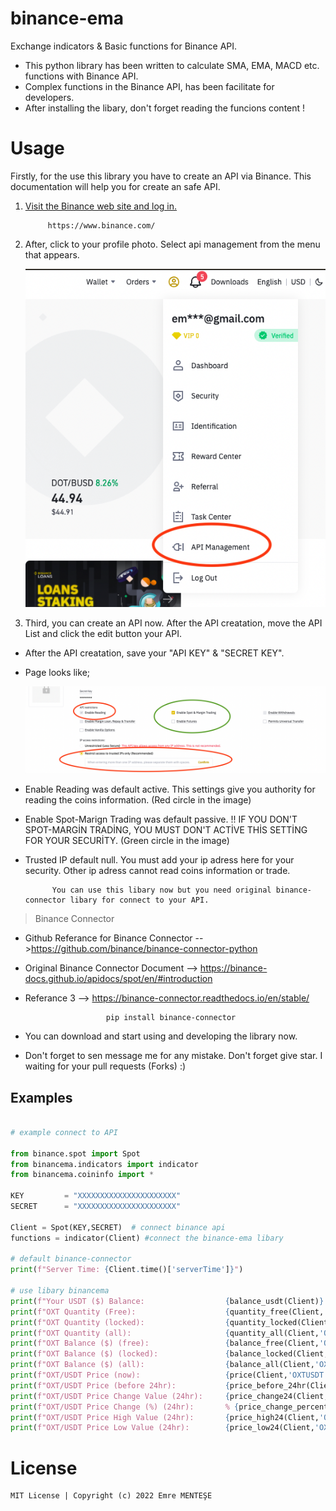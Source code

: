 # binance-ema
Exchange indicators &amp; Basic functions for Binance API.

- This python library has been written to calculate SMA, EMA, MACD etc. functions with Binance API.
- Complex functions in the Binance API, has been facilitate for developers.
- After installing the libary, don't forget reading the funcions content !

# Usage
Firstly, for the use this library you have to create an API via Binance. This documentation will help you for create an safe API.

1) [Visit the Binance web site and log in.](https://www.binance.com/)
            
            https://www.binance.com/
2) After, click to your profile photo. Select api management from the menu that appears.

   ![](https://github.com/emrementese/binance-ema/blob/main/examples/images/menu.png)


3) Third, you can create an API now. After the API creatation,  move the API List and click the edit button your API. 

- After the API creatation, save your "API KEY" & "SECRET KEY".
- Page looks like;

   ![](https://github.com/emrementese/binance-ema/blob/main/examples/images/binance-api-settings.png)
   
* Enable Reading was default active. This settings give you authority for reading the coins information. (Red circle in the image)
* Enable Spot-Marign Trading was default passive. !! IF YOU DON'T SPOT-MARGİN TRADİNG, YOU MUST DON'T ACTİVE THİS SETTİNG FOR YOUR SECURİTY. (Green circle in the image)
* Trusted IP default null. You must add your ip adress here for your security. Other ip adress cannot read coins information or trade.

            You can use this libary now but you need original binance-connector libary for connect to your API.
            
> Binance Connector
- Github Referance for Binance Connector  -->https://github.com/binance/binance-connector-python
- Original Binance Connector Document     --> https://binance-docs.github.io/apidocs/spot/en/#introduction
- Referance 3 --> https://binance-connector.readthedocs.io/en/stable/

                        pip install binance-connector
                        
- You can download and start using and developing the library now.
- Don't forget to sen message me for any mistake. Don't forget give star. I waiting for your pull requests (Forks) :)

## Examples
```py

# example connect to API

from binance.spot import Spot
from binancema.indicators import indicator
from binancema.coininfo import *

KEY         = "XXXXXXXXXXXXXXXXXXXXXX"
SECRET      = "XXXXXXXXXXXXXXXXXXXXXX"

Client = Spot(KEY,SECRET)  # connect binance api
functions = indicator(Client) #connect the binance-ema libary

# default binance-connector
print(f"Server Time: {Client.time()['serverTime']}")

# use libary binancema
print(f"Your USDT ($) Balance:                  {balance_usdt(Client)} $")
print(f"OXT Quantity (Free):                    {quantity_free(Client,'OXT')} OXT")
print(f"OXT Quantity (locked):                  {quantity_locked(Client,'OXT')} OXT")
print(f"OXT Quantity (all):                     {quantity_all(Client,'OXT')} OXT")
print(f"OXT Balance ($) (free):                 {balance_free(Client,'OXT')} $")
print(f"OXT Balance ($) (locked):               {balance_locked(Client,'OXT')} $")
print(f"OXT Balance ($) (all):                  {balance_all(Client,'OXT')} $")
print(f"OXT/USDT Price (now):                   {price(Client,'OXTUSDT')}")
print(f"OXT/USDT Price (before 24hr):           {price_before_24hr(Client,'OXTUSDT')}")
print(f"OXT/USDT Price Change Value (24hr):     {price_change24(Client,'OXTUSDT')}")
print(f"OXT/USDT Price Change (%) (24hr):       % {price_change_percent24(Client,'OXTUSDT')}") 
print(f"OXT/USDT Price High Value (24hr):       {price_high24(Client,'OXTUSDT')}") 
print(f"OXT/USDT Price Low Value (24hr):        {price_low24(Client,'OXTUSDT')}")

```

# License


    MIT License | Copyright (c) 2022 Emre MENTEŞE


